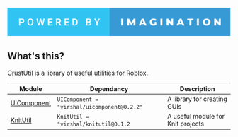 [![forthebadge](badges/powered-by-imagination.svg)](https://forthebadge.com)

## What's this?
CrustUtil is a library of useful utilities for Roblox.

| Module | Dependancy | Description |
| -- | -- | -- |
| [UIComponent](https://virshal.github.io/CrustUtil/api/UIComponent) | `UIComponent = "virshal/uicomponent@0.2.2"` | A library for creating GUIs
| [KnitUtil](https://virshal.github.io/CrustUtil/api/KnitUtil) | `KnitUtil = "virshal/knitutil@0.1.2` | A useful module for Knit projects
